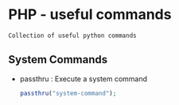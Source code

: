 # PHP - useful commands

```
Collection of useful python commands
```

## System Commands
+ passthru : Execute a system command
	```php
	passthru("system-command");
	```

